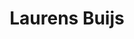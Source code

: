---
id: 19
title: 'Laurens Buijs'
description: 'Laurens Buijs is interdisciplinair sociaalwetenschapper aan de UvA, publicist en ondernemer op het gebied van Diversiteit & Inclusie (D&I).'
keyword: Sociaalwetenschapper
image: 9e7cf6a8-491e-4483-a508-9b88941f772c.webp
---